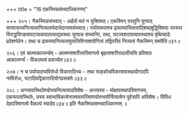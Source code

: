 +++
title = "16 एकस्मिन्नसंभवाधिकरणम्"

+++
२०५। नैकस्मिन्नसंभवात् - अर्हतो मतं न युक्तिमत्। एकस्मिन् वस्तुनि युगपत्  
सत्त्वासत्त्वनित्यत्वानित्यत्वभेदाभेदानामसंभवात्। पर्यायरूपाश्च द्रव्यस्यास्तित्वादिशब्दबुद्धिविषयाः परस्पर  
विरुद्धपिण्डत्वघटत्वकपालत्वाद्यवस्थाः युगपन्न संभवन्ति, तथा, घटत्वशरावत्वावस्थाश्च पृथिव्यादेः  
प्रदेशभेदेन। तथा च द्रव्यस्यानित्यत्वमुत्पत्तिविनाशयोगित्वं तद्विपरीतं नित्यत्वं नैकस्मिन् समवैति॥३१॥

२०६। एवं चात्माकार्त्स्न्यम् - आत्मनश्शरीरपरिमाणत्वे बृहतश्शरीरादल्पीयसि प्रविशतः  
आकार्त्स्न्यं - विकल्पत्वं प्रसज्येत॥३२॥

२०७। न च पर्यायादप्यविरोधो विकारादिभ्यः - तथा सङ्कोचविकासावस्थायोगादपि  
नाविरोधः, घटादिवद्विकारादियोगप्रसक्तेः॥३३॥

२०८। अन्त्यावस्थितेश्चोभयनित्यत्वादविशेषः - अन्त्यस्य - मोक्षावस्थापरिमाणस्य,  
एकरूपावस्थितेः, तस्य स्वाभाविकत्वेनात्मतत्परिमाणयोरुभयोर्नित्यत्वेन पूर्वत्रापि अविशेषः। विविध  
देहपरिमाणत्वे वैकल्यं स्यादेव॥३४॥ इति नैकस्मिन्नसम्भवाधिकरणम् ॥